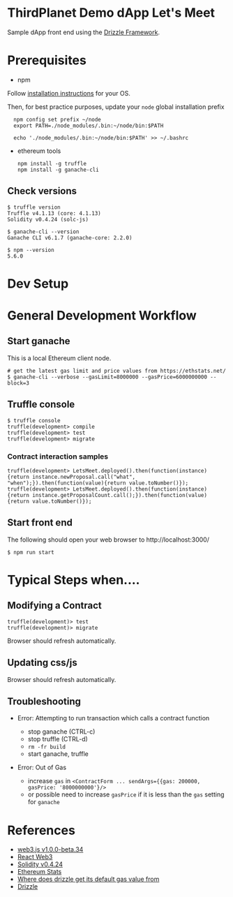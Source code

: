 # ThirdPlanet Demo dApp Let's Meet

Sample dApp front end using the [Drizzle Framework](https://truffleframework.com/docs/drizzle/overview).

# Prerequisites

* npm

Follow [installation instructions](https://www.npmjs.com/get-npm) for your OS.

Then, for best practice purposes, update your `node` global installation prefix

      npm config set prefix ~/node
      export PATH=./node_modules/.bin:~/node/bin:$PATH

      echo './node_modules/.bin:~/node/bin:$PATH' >> ~/.bashrc

* ethereum tools      

      npm install -g truffle
      npm install -g ganache-cli

## Check versions

    $ truffle version
    Truffle v4.1.13 (core: 4.1.13)
    Solidity v0.4.24 (solc-js)

    $ ganache-cli --version
    Ganache CLI v6.1.7 (ganache-core: 2.2.0)

    $ npm --version
    5.6.0

# Dev Setup

# General Development Workflow

## Start ganache

This is a local Ethereum client node.

    # get the latest gas limit and price values from https://ethstats.net/
    $ ganache-cli --verbose --gasLimit=8000000 --gasPrice=6000000000 --block=3

## Truffle console

    $ truffle console
    truffle(development> compile
    truffle(development> test
    truffle(development> migrate

### Contract interaction samples

    truffle(development> LetsMeet.deployed().then(function(instance){return instance.newProposal.call("what", "when");}).then(function(value){return value.toNumber()});
    truffle(development> LetsMeet.deployed().then(function(instance){return instance.getProposalCount.call();}).then(function(value){return value.toNumber()});

## Start front end

The following should open your web browser to http://localhost:3000/

    $ npm run start

# Typical Steps when....

## Modifying a Contract

    truffle(development)> test
    truffle(development)> migrate

Browser should refresh automatically.

## Updating css/js

Browser should refresh automatically.

## Troubleshooting

* Error: Attempting to run transaction which calls a contract function

  * stop ganache (CTRL-c)
  * stop truffle (CTRL-d)
  * `rm -fr build`
  * start ganache, truffle

* Error: Out of Gas

  * increase `gas` in `<ContractForm ... sendArgs={{gas: 200000, gasPrice: '8000000000'}/>`
  * or possible need to increase `gasPrice` if it is less than the `gas` setting for `ganache`

# References

* [web3.js v1.0.0-beta.34](https://github.com/ethereum/web3.js/tree/v1.0.0-beta.34)
* [React Web3](https://www.npmjs.com/package/react-web3)
* [Solidity v0.4.24](https://solidity.readthedocs.io/en/v0.4.24)
* [Ethereum Stats](https://ethstats.net/)
* [Where does drizzle get its default gas value from](https://www.reddit.com/r/ethdev/comments/94dkgc/where_does_drizzle_get_its_default_gas_value_from/)
* [Drizzle](https://truffleframework.com/docs/drizzle/overview)
